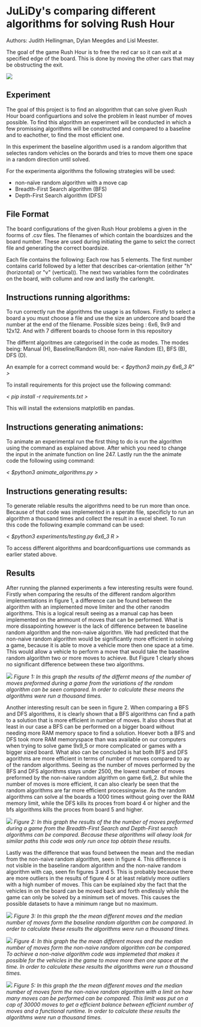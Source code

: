 # JuLiDy's comparing different algorithms for solving Rush Hour 
Authors: Judith Hellingman, Dylan Meegdes and Lisl Meester.

The goal of the game Rush Hour is to free the red car so it can exit at a specified edge of the board. This is done by moving the other cars that may be obstructing the exit. 

![](https://github.com/LidlMaster/JuLiDy/blob/main/animations/animation.gif)

## Experiment
The goal of this project is to find an alogorithm that can solve given Rush Hour board configuartions and solve the problem in least number of moves possible. To find this algorithm an experiment will be conducted in which a few promissing algorithms will be constructed and compared to a baseline and to eachother, to find the most efficient one.

In this experiment the baseline algorithm used is a random algorithm that selectes random vehicles on the borards and tries to move them one space in a random direction until solved.

For the experimenta algorithms the following strategies will be used:
- non-naïve random algorithm with a move cap
- Breadth-First Search algorithm (BFS)
- Depth-First Search algorithm (DFS)

## File Format
The board configurations of the given Rush Hour problems a given in the foorms of .csv files. The filenames of which contain the boardsizes and the board number. These are used during initiating the game to selct the correct file and generating the correct boardsize.

Each file contains the following:
Each row has 5 elements. The first number contains carId followed by a letter that describes car-orientation (either "h" (horizontal) or "v" (vertical)). The next two variables form the coördinates on the board, with collumn and row and lastly the carlenght.

## Instructions running algorithms:
To run correctly run the algorithms the usage is as follows.
Firstly to select a board a you must choose a file and use the size an undercore and board the number at the end of the filename.
Possible sizes being : 6x6, 9x9 and 12x12. 
And with 7 different boards to choose form in this repository

The differnt algoritmes are categorised in the code as modes. 
The modes being: Manual (H), Baseline/Random (R), non-naïve Random (E), BFS (B), DFS (D).

An example for a correct command would be:
_< $python3 main.py 6x6_3 R" >_

To install requirements for this project use the following command:

_< pip install -r requirements.txt >_

This will install the extensions matplotlib en pandas.

## Instructions generating animations:
To animate an experimental run the first thing to do is run the algorithm using the command as explained above.
After which you need to change the input in the animate function on line 247. Lastly run the the animate code the following using command:

_< $python3 animate_algorithms.py >_

## Instructions generating results:
To generate reliable results the algorithms need to be run more than once. Because of that code was implemented in a sperate file, specificly to run an algorithm a thousand times and collect the result in a excel sheet. 
To run this code the following example command can be used:

_< $python3 experiments/testing.py 6x6_3 R >_

To access different algorithms and boardconfiguartions use commands as earlier stated above.

## Results
After running the planned experiments a few interesting results were found. Firstly when comparing the results of the different random algorithm implementations in figure 1, a difference can be found between the algorithm with an implemented move limiter and the other ranodm algorithms. This is a logical result seeing as a manual cap has been implemented on the ammount of moves that can be performed. What is more dissapointing however is the lack of difference between te baseline random algorithm and the non-naive algorithm. We had predicted that the non-naive random algorithm would be significantly more efficient in solving a game, because it is able to move a vehicle more then one space at a time. This would allow a vehicle to perform a move that would take the baseline random algorithm two or more moves to achieve. But Figure 1 clearly shows no significant difference between these two algorithms.

![](https://github.com/LidlMaster/JuLiDy/blob/main/figures/Means%20of%20random%20algorithms.png)
_Figure 1: In this graph the results of the differnt means of the number of moves preformed during a game from the variations of the random algorithm can be seen compared. In order to calculate these means the algorithms were run a thousand times._

Another interesting result can be seen in figure 2. When comparing a BFS and DFS algorithms, it is clearly shown that a BFS algorithms can find a path to a solution that is more efficient in number of moves. It also shows that at least in our case a BFS can be performed on a bigger board without needing more RAM memory space to find a solution. Hoever both a BFS and DFS took more RAM memoryspace than was available on our computers when trying to solve game 9x9_5 or more complicated or games with a bigger sized board. What also can be concluded is hat both BFS and DFS agorithms are more efficient in terms of number of moves compared to ay of the random algorithms. Seeing as the number of moves performed by the BFS and DFS algorithms stays under 2500, the lowest number of moves preformed by the non-naive random algrithm on game 6x6_2. But while the number of moves is more efficient, it can also clearly be seen that the random algorithms are far more efficient processingwise. As the random algorithms can solve al the boards a 1000 times without going over the RAM memory limit, while the DFS kills its proces from board 4 or higher and the bfs algorithms kills the proces from board 5 and higher.

![](https://github.com/LidlMaster/JuLiDy/blob/main/figures/Means%20of%20bfs%20and%20dfs%20algorithms.png)
_Figure 2: In this graph the results of the the number of moves preformed during a game from the Breadth-First Search and Depth-First serach algorithms can be compared. Because these algorithms will alway look for similar paths this code was only run once top obtain these results._

Lastly was the difference that was found between the mean and the median from the non-naive random algorithm, seen in figure 4. This difference is not visible in the baseline random algorithm and the non-naive random algorithm with cap, seen fin figures 3 and 5. This is probably because there are more outliers in the results of figure 4 or at least relativly more outliers with a high number of moves. This can be explained xby the fact that the vehicles in on the board can be moved back and forth  endlessly while the game can only be solved by a minimum set of moves. This causes the possible datasets to have a minimum range but no maximum.

![](https://github.com/LidlMaster/JuLiDy/blob/main/figures/Random%20mean%20vs%20median.png)
_Figure 3: In this graph the the mean different moves and the median number of moves form the baseline random algorithm can be compared. In order to calculate these results the algorithms were run a thousand times._

![](https://github.com/LidlMaster/JuLiDy/blob/main/figures/Non-naive%20random%20mean%20vs%20median.png)
_Figure 4: In this graph the the mean different moves and the median number of moves form the non-naive random algorithm can be compared. To achieve a non-naive algorithm code was implemeted that makes it possible for the vehicles in the game to move more then one space at the time. In order to calculate these results the algorithms were run a thousand times._

![](https://github.com/LidlMaster/JuLiDy/blob/main/figures/Non-naive%20random%20cap%20mean%20vs%20median.png)
_Figure 5: In this graph the the mean different moves and the median number of moves form the non-naive random algorithm with a limit on how many moves can be performed can be compared. This limit was put on a cap of 30000 moves to get a efficient balance between efficient number of moves and a functional runtime. In order to calculate these results the algorithms were run a thousand times._